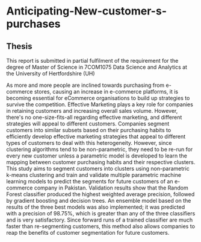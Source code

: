 # Anticipating-New-customer-s-purchases
## Thesis
This report is submitted in partial fulfilment of the requirement for the degree of Master of Science in 7COM1075 Data Science and Analytics at the University of Hertfordshire (UH)

As more and more people are inclined towards purchasing from e-commerce stores, causing an increase in e-commerce platforms, it is becoming essential for eCommerce organisations to build up strategies to survive the competition. Effective Marketing plays a key role for companies in retaining customers and increasing overall sales volume. However, there's no one-size-fits-all regarding effective marketing, and different strategies will appeal to different customers. Companies segment customers into similar subsets based on their purchasing habits to efficiently develop effective marketing strategies that appeal to different types of customers to deal with this heterogeneity. However, since clustering algorithms tend to be non-parametric, they need to be re-run for every new customer unless a parametric model is developed to learn the mapping between customer purchasing habits and their respective clusters. This study aims to segment customers into clusters using non-parametric k-means clustering and train and validate multiple parametric machine learning models to predict the segments for future customers of an e-commerce company in Pakistan. Validation results show that the Random Forest classifier produced the highest weighted average precision, followed by gradient boosting and decision trees. An ensemble model based on the results of the three best models was also implemented; it was predicted with a precision of 98.75%, which is greater than any of the three classifiers and is very satisfactory. Since forward runs of a trained classifier are much faster than re-segmenting customers, this method also allows companies to reap the benefits of customer segmentation for future customers.
